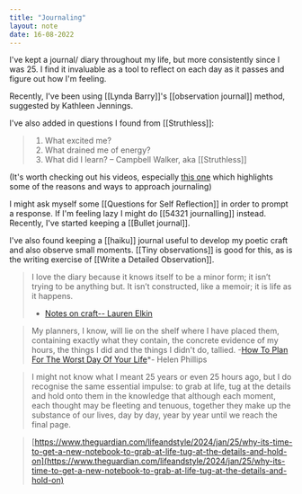 ```yaml
---
title: "Journaling"
layout: note
date: 16-08-2022
---
```


I've kept a journal/ diary throughout my life, but more consistently since I was 25. I find it invaluable as a tool to reflect on each day as it passes and figure out how I'm feeling.

Recently, I've been using [[Lynda Barry]]'s [[observation journal]] method, suggested by Kathleen Jennings.

I've also added in questions I found from [[Struthless]]:

> 1. What excited me?
> 2. What drained me of energy?
> 3. What did I learn?
> – Campbell Walker, aka [[Struthless]]

(It's worth checking out his videos, especially <a href="https://youtu.be/dArgOrm98Bk" >this one</a> which highlights some of the reasons and ways to approach journaling)

I might ask myself some [[Questions for Self Reflection]] in order to prompt a response. If I'm feeling lazy I might do [[54321 journalling]] instead. Recently, I've started keeping a [[Bullet journal]].

I've also found keeping a [[haiku]] journal useful to develop my poetic craft and also observe small moments. [[Tiny observations]] is good for this, as is the writing exercise of [[Write a Detailed Observation]].

> I love the diary because it knows itself to be a minor form; it isn’t trying to be anything but. It isn’t constructed, like a memoir; it is life as it happens.
> - <a href="https://granta.com/notes-on-craft-elkin/" >Notes on craft-- Lauren Elkin</a>

> My planners, I know, will lie on the shelf where I have placed them, containing exactly what they contain, the concrete evidence of my hours, the things I did and the things I didn't do, tallied.
> -<a href="https://www.buzzfeed.com/helenphillips/how-to-plan-for-the-worst-day-of-your-life" >How To Plan For The Worst Day Of Your Life</a>*- Helen Phillips

> I might not know what I meant 25 years or even 25 hours ago, but I do recognise the same essential impulse: to grab at life, tug at the details and hold onto them in the knowledge that although each moment, each thought may be fleeting and tenuous, together they make up the substance of our lives, day by day, year by year until we reach the final page.

> [https://www.theguardian.com/lifeandstyle/2024/jan/25/why-its-time-to-get-a-new-notebook-to-grab-at-life-tug-at-the-details-and-hold-on](https://www.theguardian.com/lifeandstyle/2024/jan/25/why-its-time-to-get-a-new-notebook-to-grab-at-life-tug-at-the-details-and-hold-on)
